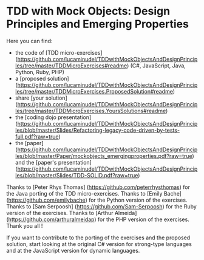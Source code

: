# TDD with Mock Objects: Design Principles and Emerging Properties

Here you can find:

-  the code of [TDD micro-exercises] (https://github.com/lucaminudel/TDDwithMockObjectsAndDesignPrinciples/tree/master/TDDMicroExercises#readme) (C#, JavaScript, Java, Python, Ruby, PHP)
-  a [proposed solution] (https://github.com/lucaminudel/TDDwithMockObjectsAndDesignPrinciples/tree/master/TDDMicroExercises.ProposedSolution#readme) 
-  share [your solution] (https://github.com/lucaminudel/TDDwithMockObjectsAndDesignPrinciples/tree/master/TDDMicroExercises.YoursSolutions#readme) 
-  the [coding dojo presentation] (https://github.com/lucaminudel/TDDwithMockObjectsAndDesignPrinciples/blob/master/Slides/Refactoring-legacy-code-driven-by-tests-full.pdf?raw=true)
-  the [paper] (https://github.com/lucaminudel/TDDwithMockObjectsAndDesignPrinciples/blob/master/Paper/mockobjects_emergingproperties.pdf?raw=true) and the [paper's presentation] (https://github.com/lucaminudel/TDDwithMockObjectsAndDesignPrinciples/blob/master/Slides/TDD-SOLID.pdf?raw=true)

Thanks to [Peter Rhys Thomas] (https://github.com/peterrhysthomas) for the Java porting of the TDD micro-exercises.
Thanks to [Emily Bache] (https://github.com/emilybache) for the Python version of the exercises. 
Thanks to [Sam Serpoosh] (https://github.com/Sam-Serpoosh) for the Ruby version of the exercises.
Thanks to [Arthur Almeida] (https://github.com/arthuralmeidap) for the PHP version of the exercises. 
Thank you all !

If you want to contribute to the porting of the exercises and the proposed solution, start looking at the original C# version for strong-type languages and at the JavaScript version for dynamic languages.
